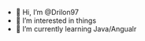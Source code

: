 - 👋 Hi, I’m @Drilon97
- 👀 I’m interested in things
- 🌱 I’m currently learning Java/Angualr

<!---
Drilon97/Drilon97 is a ✨ special ✨ repository because its `README.md` (this file) appears on your GitHub profile.
You can click the Preview link to take a look at your changes.
--->
